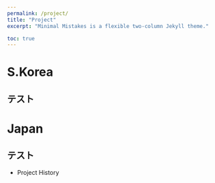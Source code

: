 ```yaml
---
permalink: /project/
title: "Project"
excerpt: "Minimal Mistakes is a flexible two-column Jekyll theme."

toc: true
---
```


# S.Korea
## テスト

# Japan
## テスト

- Project History
